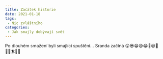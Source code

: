 ```yaml
---
title: Začátek historie
date: 2021-01-18
tags:
 - Nic zvláštního
categories:
 - Jak smajly dobývají svět
---
```


Po dlouhém smažení byli smajlíci spuštěni... Sranda začíná 😜😎😁😅😂🤣😪🤤💧💦🏄🌊🐋
<!-- more -->